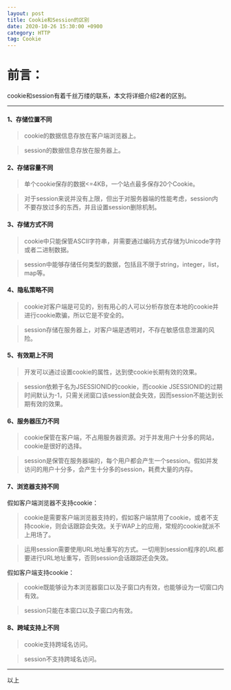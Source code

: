```yaml
---
layout: post
title: Cookie和Session的区别
date: 2020-10-26 15:30:00 +0900
category: HTTP
tag: Cookie
---
```


# 前言：
cookie和session有着千丝万缕的联系，本文将详细介绍2者的区别。

---
#### 1、存储位置不同
>cookie的数据信息存放在客户端浏览器上。

>session的数据信息存放在服务器上。
#### 2、存储容量不同
 >单个cookie保存的数据<=4KB，一个站点最多保存20个Cookie。

>对于session来说并没有上限，但出于对服务器端的性能考虑，session内不要存放过多的东西，并且设置session删除机制。
#### 3、存储方式不同
 >cookie中只能保管ASCII字符串，并需要通过编码方式存储为Unicode字符或者二进制数据。

>session中能够存储任何类型的数据，包括且不限于string，integer，list，map等。
#### 4、隐私策略不同
>cookie对客户端是可见的，别有用心的人可以分析存放在本地的cookie并进行cookie欺骗，所以它是不安全的。

>session存储在服务器上，对客户端是透明对，不存在敏感信息泄漏的风险。
#### 5、有效期上不同
>开发可以通过设置cookie的属性，达到使cookie长期有效的效果。

>session依赖于名为JSESSIONID的cookie，而cookie JSESSIONID的过期时间默认为-1，只需关闭窗口该session就会失效，因而session不能达到长期有效的效果。
#### 6、服务器压力不同
>cookie保管在客户端，不占用服务器资源。对于并发用户十分多的网站，cookie是很好的选择。

>session是保管在服务器端的，每个用户都会产生一个session。假如并发访问的用户十分多，会产生十分多的session，耗费大量的内存。
#### 7、浏览器支持不同
假如客户端浏览器不支持cookie：
>cookie是需要客户端浏览器支持的，假如客户端禁用了cookie，或者不支持cookie，则会话跟踪会失效。关于WAP上的应用，常规的cookie就派不上用场了。

>运用session需要使用URL地址重写的方式。一切用到session程序的URL都要进行URL地址重写，否则session会话跟踪还会失效。

假如客户端支持cookie：
>cookie既能够设为本浏览器窗口以及子窗口内有效，也能够设为一切窗口内有效。

>session只能在本窗口以及子窗口内有效。
#### 8、跨域支持上不同
>cookie支持跨域名访问。

>session不支持跨域名访问。

----
以上
